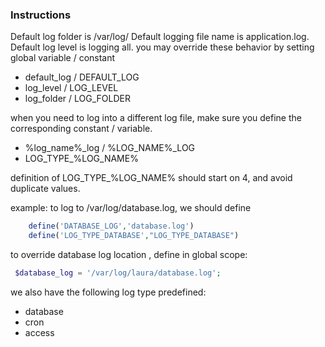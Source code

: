 ### Instructions

Default log folder is /var/log/
Default logging file name is application.log.
Default log level is logging all.
you may override these behavior by setting global variable / constant
* default_log / DEFAULT_LOG
* log_level / LOG_LEVEL
* log_folder / LOG_FOLDER

when you need to log into a different log file, make sure you define the corresponding constant / variable.
* %log_name%_log / %LOG_NAME%_LOG
* LOG_TYPE_%LOG_NAME%

definition of LOG_TYPE_%LOG_NAME% should start on 4, and avoid duplicate values.

example: to log to /var/log/database.log, we should define
```php
    define('DATABASE_LOG','database.log')
    define('LOG_TYPE_DATABASE',"LOG_TYPE_DATABASE")
```
to override database log location , define in global scope:
```php
 $database_log = '/var/log/laura/database.log';

```


we also have the following log type predefined:
* database
* cron
* access

